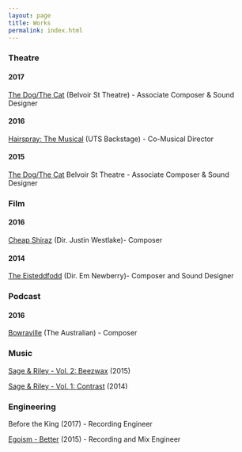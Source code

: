 ```yaml
---
layout: page
title: Works
permalink: index.html
---
```


### Theatre

#### 2017
[The Dog/The Cat](http://rileymccullagh.com/Cat-Dog/) (Belvoir St Theatre) - Associate Composer & Sound Designer

#### 2016
[Hairspray: The Musical](http://rileymccullagh.com/Hairspray/) (UTS Backstage) - Co-Musical Director

#### 2015
[The Dog/The Cat](http://rileymccullagh.com/Cat-Dog/) Belvoir St Theatre - Associate Composer & Sound Designer


### Film

#### 2016
[Cheap Shiraz](http://rileymccullagh.com/Cheap-Shiraz/) (Dir. Justin Westlake)- Composer

#### 2014
[The Eisteddfodd](https://vimeo.com/124471791) (Dir. Em Newberry)- Composer and Sound Designer


### Podcast

#### 2016
[Bowraville](http://rileymccullagh.com/Bowraville/) (The Australian) - Composer


### Music

[Sage & Riley - Vol. 2: Beezwax](https://sageandriley.bandcamp.com/album/vol-2-beezwax) (2015)

[Sage & Riley - Vol. 1: Contrast](https://sageandriley.bandcamp.com/album/vol-1-contrast) (2014)


### Engineering

Before the King (2017) - Recording Engineer

[Egoism - Better](https://egomusictime.bandcamp.com/track/better) (2015) - Recording and Mix Engineer
